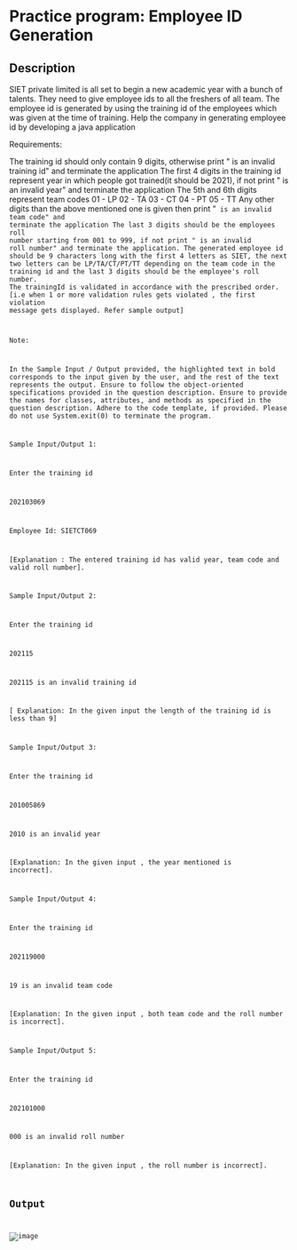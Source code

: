 # Practice program: Employee ID Generation

## Description

SIET private limited is all set to begin a new academic year with a bunch of talents. They need to give employee ids to all the freshers of all team. The employee id is generated by using the training id of the employees which was given at the time of training. Help the company in generating employee id by developing a java application

Requirements:

The training id should  only contain 9 digits, otherwise  print "<training id> is an invalid training id" and terminate the application
The first 4 digits in the training id represent year in which people got trained(it should be 2021), if not print "<year> is an invalid year" and terminate the application
The 5th and 6th digits represent team codes
 01 - LP
 02 - TA
 03 - CT
 04 - PT
 05 - TT
Any other digits than the above mentioned one is given then print "<code> is an invalid team code"  and terminate the application
The last 3 digits should be the employees roll number starting from 001 to 999, if not print  "<roll no> is an invalid roll number" and terminate the application.
The generated employee id should be 9 characters long with the first 4 letters as SIET, the next two letters can be LP/TA/CT/PT/TT depending on the team code in the training id and the last 3 digits should be the employee's roll number.
The trainingId is validated in accordance with the prescribed order. [i.e when 1 or more validation rules gets violated , the first violation message gets displayed. Refer sample output]

Note:

In the Sample Input / Output provided, the highlighted text in bold corresponds to the input given by the user, and the rest of the text represents the output.
Ensure to follow the object-oriented specifications provided in the question description.
Ensure to provide the names for classes, attributes, and methods as specified in the question description.
Adhere to the code template, if provided.
Please do not use System.exit(0) to terminate the program.



Sample Input/Output 1:

Enter the training id

202103069

Employee Id: SIETCT069

[Explanation : The entered training id has valid year, team code and valid roll number].



Sample Input/Output 2:

Enter the training id

202115

202115 is an invalid training id

[ Explanation: In the given input the length of the training id is less than 9]



Sample Input/Output 3:

Enter the training id

201005869

2010 is an invalid year

[Explanation: In the given input , the year mentioned is incorrect].

 

Sample Input/Output 4:

Enter the training id

202119000

19 is an invalid team code

[Explanation: In the given input , both team code and the roll number is incorrect].



Sample Input/Output 5:

Enter the training id

202101000

000 is an invalid roll number

[Explanation: In the given input , the roll number is incorrect].

## Output

![image](https://github.com/Tan12d/PWC_Programming_Fundamentals-Java/assets/100254217/d7afeb01-0476-4bf7-9a6d-7eab7c4e925a)
